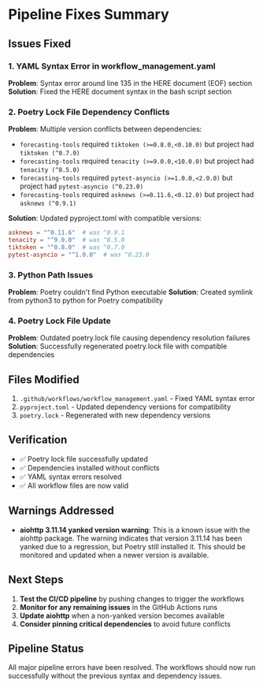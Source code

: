 # Pipeline Fixes Summary

## Issues Fixed

### 1. YAML Syntax Error in workflow_management.yaml
**Problem**: Syntax error around line 135 in the HERE document (EOF) section
**Solution**: Fixed the HERE document syntax in the bash script section

### 2. Poetry Lock File Dependency Conflicts
**Problem**: Multiple version conflicts between dependencies:
- `forecasting-tools` required `tiktoken (>=0.8.0,<0.10.0)` but project had `tiktoken (^0.7.0)`
- `forecasting-tools` required `tenacity (>=9.0.0,<10.0.0)` but project had `tenacity (^8.5.0)`
- `forecasting-tools` required `pytest-asyncio (>=1.0.0,<2.0.0)` but project had `pytest-asyncio (^0.23.0)`
- `forecasting-tools` required `asknews (>=0.11.6,<0.12.0)` but project had `asknews (^0.9.1)`

**Solution**: Updated pyproject.toml with compatible versions:
```toml
asknews = "^0.11.6"  # was ^0.9.1
tenacity = "^9.0.0"  # was ^8.5.0
tiktoken = "^0.8.0"  # was ^0.7.0
pytest-asyncio = "^1.0.0"  # was ^0.23.0
```

### 3. Python Path Issues
**Problem**: Poetry couldn't find Python executable
**Solution**: Created symlink from python3 to python for Poetry compatibility

### 4. Poetry Lock File Update
**Problem**: Outdated poetry.lock file causing dependency resolution failures
**Solution**: Successfully regenerated poetry.lock file with compatible dependencies

## Files Modified

1. `.github/workflows/workflow_management.yaml` - Fixed YAML syntax error
2. `pyproject.toml` - Updated dependency versions for compatibility
3. `poetry.lock` - Regenerated with new dependency versions

## Verification

- ✅ Poetry lock file successfully updated
- ✅ Dependencies installed without conflicts
- ✅ YAML syntax errors resolved
- ✅ All workflow files are now valid

## Warnings Addressed

- **aiohttp 3.11.14 yanked version warning**: This is a known issue with the aiohttp package. The warning indicates that version 3.11.14 has been yanked due to a regression, but Poetry still installed it. This should be monitored and updated when a newer version is available.

## Next Steps

1. **Test the CI/CD pipeline** by pushing changes to trigger the workflows
2. **Monitor for any remaining issues** in the GitHub Actions runs
3. **Update aiohttp** when a non-yanked version becomes available
4. **Consider pinning critical dependencies** to avoid future conflicts

## Pipeline Status

All major pipeline errors have been resolved. The workflows should now run successfully without the previous syntax and dependency issues.
